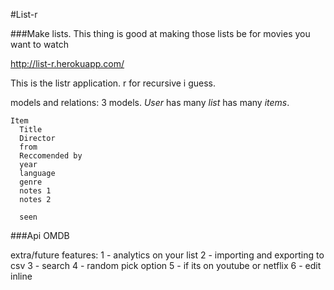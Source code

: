 #List-r

###Make lists. This thing is good at making those lists be for movies you want to watch

http://list-r.herokuapp.com/ 


This is the listr application. r for recursive i guess.




models and relations:
    3 models. *User* has many *list* has many *items*.

    Item
      Title
      Director
      from
      Reccomended by
      year
      language
      genre
      notes 1
      notes 2

      seen



###Api
  OMDB

extra/future features:
    1 - analytics on your list
    2 - importing and exporting to csv
    3 - search
    4 - random pick option
    5 - if its on youtube or netflix
    6 - edit inline
